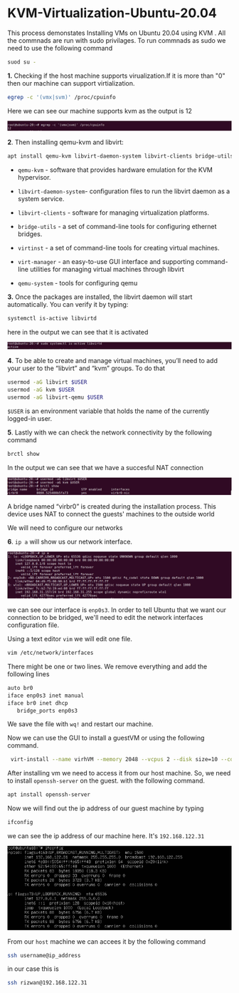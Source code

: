 
# KVM-Virtualization-Ubuntu-20.04

 This process demonstates Installing VMs on Ubuntu 20.04 using KVM
. All the commnads are run with sudo privilages. To run commnads as sudo we need to use the following command

```bash
suod su -
```

**1.** Checking if the host machine supports virualization.If it is more than "0" then our machine can support virtialization.

```bash
egrep -c '(vmx|svm)' /proc/cpuinfo
```

 Here we can see our machine supports kvm as the output is 12

![img1](images/1.png)

**2**. Then installing qemu-kvm and libvirt:

```bash
apt install qemu-kvm libvirt-daemon-system libvirt-clients bridge-utils virtinst virt-manager qemu-system
```

* ```qemu-kvm``` - software that provides hardware emulation for the KVM hypervisor.

* ```libvirt-daemon-system```- configuration files to run the libvirt daemon as a system service.

* ```libvirt-clients``` - software for managing virtualization platforms.

* ```bridge-utils``` - a set of command-line tools for configuring ethernet bridges.

* ```virtinst``` - a set of command-line tools for creating virtual machines.

* ```virt-manager``` - an easy-to-use GUI interface and supporting command-line utilities for managing virtual machines through libvirt

* ```qemu-system``` - tools for configuring qemu

**3.** Once the packages are installed, the libvirt daemon will start automatically. You can verify it by typing:

```bash
systemctl is-active libvirtd
```

here in the output we can see that it is activated

![img2](images/2.png)

**4**. To be able to create and manage virtual machines, you’ll need to add your user to the “libvirt” and “kvm” groups. To do that

```bash
usermod -aG libvirt $USER
usermod -aG kvm $USER
usermod -aG libvirt-qemu $USER
````

```$USER``` is an environment variable that holds the name of the currently logged-in user.

**5**. Lastly with we can check the network connectivity by the following command

```bash
brctl show
```

In the output we can see that we have a succesful NAT connection

![img3](images/3.png)

A bridge named “virbr0” is created during the installation process. This device uses NAT to connect the guests' machines to the outside world

We will need to configure our networks

**6**. ```ip a``` will show us our network interface.

![img4](images/4.png)

we can see our interface is ```enp0s3```. In order to tell Ubuntu that we want our connection to be bridged, we'll need to edit the network interfaces configuration file.

Using a text editor ```vim``` we will edit one file.

```bash
vim /etc/network/interfaces
```

 There might be one or two lines. We remove everything and add the following lines

 ```bash
 auto br0
 iface enp0s3 inet manual
iface br0 inet dhcp
    bridge_ports enp0s3
 ```

 We save the file with ```wq!``` and restart our machine.

 Now we can use the GUI to install a guestVM or using the following command.

```bash
 virt-install --name virhVM --memory 2048 --vcpus 2 --disk size=10 --cdrom /home/rizwan/Downloads/ubuntu-18.04.4-live-server-amd64.iso –os-variant ubuntu18.04
 ```

After installing vm we need to access it from our host machine. So, we need to install ```openssh-server``` on the guest. with the following command.

```bash
apt install openssh-server
```

Now we will find out the ip address of our guest machine by typing

```bash
ifconfig
```
we can see the ip address of our machine here. It's ```192.168.122.31```

![img5](/images/5.png)

From our ```host``` machine we can accees it by the following command

```bash
ssh username@ip_address
```
in our case this is 

```bash
ssh rizwan@192.168.122.31
```